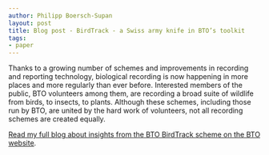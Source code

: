 ```yaml
---
author: Philipp Boersch-Supan
layout: post
title: Blog post - BirdTrack - a Swiss army knife in BTO’s toolkit
tags:
- paper
---
```


Thanks to a growing number of schemes and improvements in recording and reporting technology, biological recording is now happening in more places and more regularly than ever before. Interested members of the public, BTO volunteers among them, are recording a broad suite of wildlife from birds, to insects, to plants. Although these schemes, including those run by BTO, are united by the hard work of volunteers, not all recording schemes are created equally.

[Read my full blog about insights from the BTO BirdTrack scheme on the BTO website](https://www.bto.org/our-work/news/blog/birdtrack-swiss-army-knife-btos-toolkit).

